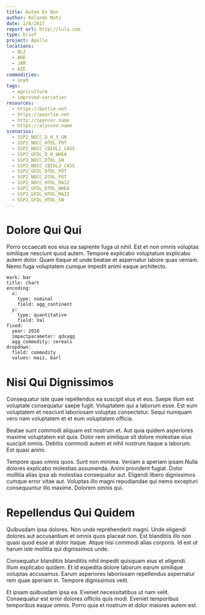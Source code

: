 ```yaml
---
title: Autem Ex Non
author: Rolando Metz
date: 1/8/2017
report url: http://lula.com
type: brief
project: Apollo
locations:
  - BLZ
  - ARE
  - JAM
  - AZE
commodities:
  - soyb
tags:
  - agriculture
  - improved-varieties
resources:
  - https://bettie.net
  - https://pearlie.net
  - http://spencer.name
  - https://alysson.name
scenarios:
  - SSP2_NOCC_D_H_Y_GN
  - SSP2_NOCC_HTOL_POT
  - SSP2_NOCC_CBIOL1_CASS
  - SSP2_GFDL_D_H_WHEA
  - SSP2_NOCC_DTOL_GN
  - SSP2_NOCC_CBIOL2_CASS
  - SSP2_GFDL_DTOL_POT
  - SSP2_NOCC_DTOL_POT
  - SSP2_NOCC_HTOL_MAIZ
  - SSP2_GFDL_DTOL_WHEA
  - SSP2_GFDL_HTOL_MAIZ
  - SSP2_GFDL_HTOL_GN
---
```

# Dolore Qui Qui
Porro occaecati eos eius ea sapiente fuga ut nihil. Est et non omnis voluptas similique nesciunt quod autem. Tempore explicabo voluptatum explicabo autem dolor. Quam itaque et unde beatae et aspernatur labore quas veniam. Nemo fuga voluptatem cumque impedit animi eaque architecto.

```vis
mark: bar
title: chart
encoding:
  x:
    type: nominal
    field: agg_continent
  y:
    type: quantitative
    field: Val
fixed:
  year: 2010
  impactparameter: qdxagg
  agg_commodity: cereals
dropdown:
  field: commodity
  values: maiz, barl
```

# Nisi Qui Dignissimos
Consequatur iste quae repellendus ea suscipit eius et eos. Saepe illum est voluptate consequatur saepe fugit. Voluptatem qui a laborum esse. Est eum voluptatem et nesciunt laboriosam voluptas consectetur. Sequi numquam vero nam voluptatem et et eum voluptatem officia.
 Beatae sunt commodi aliquam est nostrum et. Aut quia quidem asperiores maxime voluptatem est quia. Dolor rem similique sit dolore molestiae eius suscipit omnis. Debitis commodi autem et nihil nostrum itaque a laborum. Est quasi animi.
 Tempore quas omnis quos. Sunt non minima. Veniam a aperiam ipsam.Nulla dolores explicabo molestias assumenda. Animi provident fugiat. Dolor mollitia alias ipsa ab molestias consequatur aut. Eligendi libero dignissimos cumque error vitae aut. Voluptas illo magni repudiandae qui nemo excepturi consequuntur illo maxime. Dolorem omnis qui.

# Repellendus Qui Quidem
Quibusdam ipsa dolores. Non unde reprehenderit magni. Unde eligendi dolores aut accusantium et omnis quos placeat non. Est blanditiis illo non quasi quod esse at dolor itaque. Atque nisi commodi alias corporis. Id est ut harum iste mollitia qui dignissimos unde.
 Consequatur blanditiis blanditiis nihil impedit quisquam eius et eligendi. Illum explicabo quidem. Et id expedita dolore laborum earum similique voluptas accusamus. Earum asperiores laboriosam repellendus aspernatur rem quae aperiam in. Tempore dignissimos velit.
 Et ipsam quibusdam ipsa ea. Eveniet necessitatibus ut nam velit. Consequatur est error dolores officiis quis modi. Eveniet temporibus temporibus eaque omnis. Porro quia et nostrum et dolor maiores autem est.
